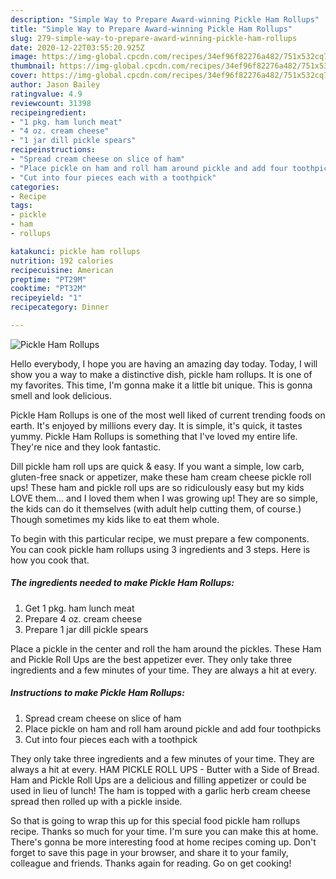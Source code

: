 ```yaml
---
description: "Simple Way to Prepare Award-winning Pickle Ham Rollups"
title: "Simple Way to Prepare Award-winning Pickle Ham Rollups"
slug: 279-simple-way-to-prepare-award-winning-pickle-ham-rollups
date: 2020-12-22T03:55:20.925Z
image: https://img-global.cpcdn.com/recipes/34ef96f82276a482/751x532cq70/pickle-ham-rollups-recipe-main-photo.jpg
thumbnail: https://img-global.cpcdn.com/recipes/34ef96f82276a482/751x532cq70/pickle-ham-rollups-recipe-main-photo.jpg
cover: https://img-global.cpcdn.com/recipes/34ef96f82276a482/751x532cq70/pickle-ham-rollups-recipe-main-photo.jpg
author: Jason Bailey
ratingvalue: 4.9
reviewcount: 31398
recipeingredient:
- "1 pkg. ham lunch meat"
- "4 oz. cream cheese"
- "1 jar dill pickle spears"
recipeinstructions:
- "Spread cream cheese on slice of ham"
- "Place pickle on ham and roll ham around pickle and add four toothpicks"
- "Cut into four pieces each with a toothpick"
categories:
- Recipe
tags:
- pickle
- ham
- rollups

katakunci: pickle ham rollups 
nutrition: 192 calories
recipecuisine: American
preptime: "PT29M"
cooktime: "PT32M"
recipeyield: "1"
recipecategory: Dinner

---
```



![Pickle Ham Rollups](https://img-global.cpcdn.com/recipes/34ef96f82276a482/751x532cq70/pickle-ham-rollups-recipe-main-photo.jpg)

Hello everybody, I hope you are having an amazing day today. Today, I will show you a way to make a distinctive dish, pickle ham rollups. It is one of my favorites. This time, I'm gonna make it a little bit unique. This is gonna smell and look delicious.

Pickle Ham Rollups is one of the most well liked of current trending foods on earth. It's enjoyed by millions every day. It is simple, it's quick, it tastes yummy. Pickle Ham Rollups is something that I've loved my entire life. They're nice and they look fantastic.

Dill pickle ham roll ups are quick &amp; easy. If you want a simple, low carb, gluten-free snack or appetizer, make these ham cream cheese pickle roll ups! These ham and pickle roll ups are so ridiculously easy but my kids LOVE them… and I loved them when I was growing up! They are so simple, the kids can do it themselves (with adult help cutting them, of course.) Though sometimes my kids like to eat them whole.


To begin with this particular recipe, we must prepare a few components. You can cook pickle ham rollups using 3 ingredients and 3 steps. Here is how you cook that.

<!--inarticleads1-->

##### The ingredients needed to make Pickle Ham Rollups:

1. Get 1 pkg. ham lunch meat
1. Prepare 4 oz. cream cheese
1. Prepare 1 jar dill pickle spears


Place a pickle in the center and roll the ham around the pickles. These Ham and Pickle Roll Ups are the best appetizer ever. They only take three ingredients and a few minutes of your time. They are always a hit at every. 

<!--inarticleads2-->

##### Instructions to make Pickle Ham Rollups:

1. Spread cream cheese on slice of ham
1. Place pickle on ham and roll ham around pickle and add four toothpicks
1. Cut into four pieces each with a toothpick


They only take three ingredients and a few minutes of your time. They are always a hit at every. HAM PICKLE ROLL UPS - Butter with a Side of Bread. Ham and Pickle Roll Ups are a delicious and filling appetizer or could be used in lieu of lunch! The ham is topped with a garlic herb cream cheese spread then rolled up with a pickle inside. 

So that is going to wrap this up for this special food pickle ham rollups recipe. Thanks so much for your time. I'm sure you can make this at home. There's gonna be more interesting food at home recipes coming up. Don't forget to save this page in your browser, and share it to your family, colleague and friends. Thanks again for reading. Go on get cooking!
